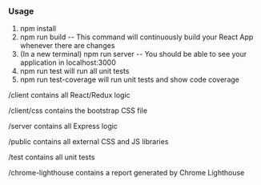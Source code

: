 ### Usage

1. npm install
2. npm run build
-- This command will continuously build your React App whenever there are changes
3. (In a new terminal) npm run server
-- You should be able to see your application in localhost:3000
4. npm run test will run all unit tests
5. npm run test-coverage will run unit tests and show code coverage

/client contains all React/Redux logic

/client/css contains the bootstrap CSS file

/server contains all Express logic

/public contains all external CSS and JS libraries

/test contains all unit tests

/chrome-lighthouse contains a report generated by Chrome Lighthouse

